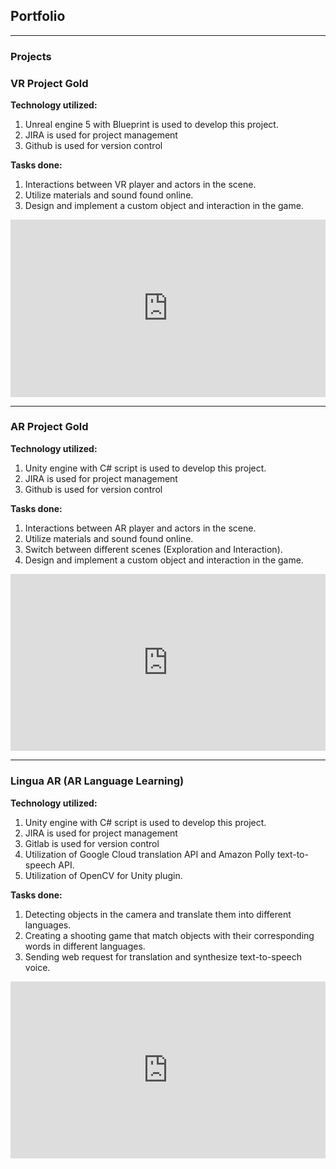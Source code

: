 ## Portfolio

---

### Projects

<!-- [VR Project Gold](/sample_page) -->
### VR Project Gold

**Technology utilized:**
1. Unreal engine 5 with Blueprint is used to develop this project.
2. JIRA is used for project management
3. Github is used for version control

**Tasks done:**
1. Interactions between VR player and actors in the scene.
2. Utilize materials and sound found online.
3. Design and implement a custom object and interaction in the game.

<div class="embed-container">
    <iframe width="640" height="390" 
    src="https://www.youtube.com/embed/eYt-qVnENC8" 
    frameborder="0" allowfullscreen></iframe>
</div>
<style>
.embed-container {
  position: relative;
  padding-bottom: 56.25%;
  height: 0;
  overflow: hidden;
  max-width: 100%;
}
.embed-container iframe,
.embed-container object,
.embed-container embed {
  position: absolute;
  top: 0;
  left: 0;
  width: 100%;
  height: 100%;
}
</style>

---

### AR Project Gold

**Technology utilized:**
1. Unity engine with C# script is used to develop this project.
2. JIRA is used for project management
3. Github is used for version control

**Tasks done:**
1. Interactions between AR player and actors in the scene.
2. Utilize materials and sound found online.
3. Switch between different scenes (Exploration and Interaction).
4. Design and implement a custom object and interaction in the game.

<div class="embed-container">
    <iframe width="640" height="390" 
    src="https://www.youtube.com/embed/l0ruymsarmQ?si=E1RiovviRO1KeyoE" 
    frameborder="0" allowfullscreen></iframe>
</div>
<style>
.embed-container {
  position: relative;
  padding-bottom: 56.25%;
  height: 0;
  overflow: hidden;
  max-width: 100%;
}
.embed-container iframe,
.embed-container object,
.embed-container embed {
  position: absolute;
  top: 0;
  left: 0;
  width: 100%;
  height: 100%;
}
</style>

---

### Lingua AR (AR Language Learning)

**Technology utilized:**
1. Unity engine with C# script is used to develop this project.
2. JIRA is used for project management
3. Gitlab is used for version control
4. Utilization of Google Cloud translation API and Amazon Polly text-to-speech API.
5. Utilization of OpenCV for Unity plugin.

**Tasks done:**
1. Detecting objects in the camera and translate them into different languages.
2. Creating a shooting game that match objects with their corresponding words in different languages.
3. Sending web request for translation and synthesize text-to-speech voice.

<div class="embed-container">
    <iframe width="640" height="390" 
    src="https://www.youtube.com/embed/TdgPngYVRVE?si=vJ7wvv7ZS9skhbzZ" 
    frameborder="0" allowfullscreen></iframe>
</div>
<style>
.embed-container {
  position: relative;
  padding-bottom: 56.25%;
  height: 0;
  overflow: hidden;
  max-width: 100%;
}
.embed-container iframe,
.embed-container object,
.embed-container embed {
  position: absolute;
  top: 0;
  left: 0;
  width: 100%;
  height: 100%;
}
</style>
